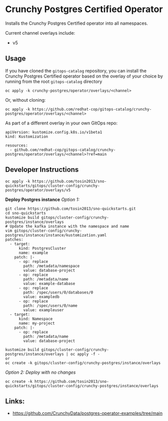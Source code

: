 # Crunchy Postgres Certified Operator

Installs the Crunchy Postgres Certified operator into all namespaces.

Current channel overlays include:
* v5

## Usage

If you have cloned the `gitops-catalog` repository, you can install the Crunchy Postgres Certified operator based on the overlay of your choice by running from the root `gitops-catalog` directory

```
oc apply -k crunchy-postgres/operator/overlays/<channel>
```

Or, without cloning:

```
oc apply -k https://github.com/redhat-cop/gitops-catalog/crunchy-postgres/operator/overlays/<channel>
```

As part of a different overlay in your own GitOps repo:

```
apiVersion: kustomize.config.k8s.io/v1beta1
kind: Kustomization

resources:
  - github.com/redhat-cop/gitops-catalog/crunchy-postgres/operator/overlays/<channel>?ref=main
```


## Developer Instructions

```
oc apply -k https://github.com/tosin2013/sno-quickstarts/gitops/cluster-config/crunchy-postgres/operator/overlays/v5
```

**Deploy Postgres instance**
*Option 1:*
```
git clone https://github.com/tosin2013/sno-quickstarts.git
cd sno-quickstarts
kustomize build gitops/cluster-config/crunchy-postgres/instance/overlays
# Update the kafka instance with the namespace and name 
vim gitops/cluster-config/crunchy-postgres/instance/instance/kustomization.yaml
patches:
  - target:
      kind: PostgresCluster
      name: example
    patch: |-
      - op: replace
        path: /metadata/namespace
        value: database-project
      - op: replace
        path: /metadata/name
        value: example-database
      - op: replace
        path: /spec/users/0/databases/0
        value: exampledb
      - op: replace
        path: /spec/users/0/name
        value: exampleuser
  - target:
      kind: Namespace
      name: my-project
    patch: |-
      - op: replace
        path: /metadata/name
        value: database-project

kustomize build gitops/cluster-config/crunchy-postgres/instance/overlays | oc apply -f -
or
oc create -k gitops/cluster-config/crunchy-postgres/instance/overlays
```

*Option 2: Deploy with no changes*
```
oc create -k https://github.com/tosin2013/sno-quickstarts/gitops/cluster-config/crunchy-postgres/instance/overlays
```

## Links: 
* https://github.com/CrunchyData/postgres-operator-examples/tree/main
